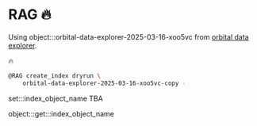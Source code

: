 # RAG 🔥

Using object:::orbital-data-explorer-2025-03-16-xoo5vc from [orbital data explorer](../../script/repository/orbital_data_explorer/docs/README.md).

🔥

```bash
@RAG create_index dryrun \
    orbital-data-explorer-2025-03-16-xoo5vc-copy -
```

set:::index_object_name TBA

object:::get:::index_object_name